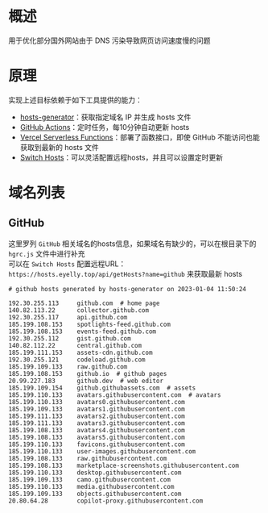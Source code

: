 
# 概述
用于优化部分国外网站由于 DNS 污染导致网页访问速度慢的问题
# 原理
实现上述目标依赖于如下工具提供的能力：
* [hosts-generator](https://github.com/eyelly-wu/hosts-generator)：获取指定域名 IP 并生成 hosts 文件
* [GitHub Actions](https://github.com/features/actions)：定时任务，每10分钟自动更新 hosts
* [Vercel Serverless Functions](https://vercel.com/docs/concepts/functions/serverless-functions)：部署了函数接口，即使 GitHub 不能访问也能获取到最新的 hosts 文件
* [Switch Hosts](https://swh.app/zh)：可以灵活配置远程hosts，并且可以设置定时更新

# 域名列表

## GitHub
这里罗列 `GitHub` 相关域名的hosts信息，如果域名有缺少的，可以在根目录下的 `hgrc.js` 文件中进行补充<br />可以在 `Switch Hosts` 配置远程URL：`https://hosts.eyelly.top/api/getHosts?name=github` 来获取最新 hosts
```text
# github hosts generated by hosts-generator on 2023-01-04 11:50:24

192.30.255.113     github.com  # home page
140.82.113.22      collector.github.com  
192.30.255.117     api.github.com  
185.199.108.153    spotlights-feed.github.com  
185.199.108.153    events-feed.github.com  
192.30.255.112     gist.github.com  
140.82.112.22      central.github.com  
185.199.111.153    assets-cdn.github.com  
192.30.255.121     codeload.github.com  
185.199.109.133    raw.github.com  
185.199.108.153    github.io  # github pages
20.99.227.183      github.dev  # web editor
185.199.109.154    github.githubassets.com  # assets
185.199.110.133    avatars.githubusercontent.com  # avatars
185.199.110.133    avatars0.githubusercontent.com  
185.199.109.133    avatars1.githubusercontent.com  
185.199.111.133    avatars2.githubusercontent.com  
185.199.111.133    avatars3.githubusercontent.com  
185.199.108.133    avatars4.githubusercontent.com  
185.199.108.133    avatars5.githubusercontent.com  
185.199.110.133    favicons.githubusercontent.com  
185.199.110.133    user-images.githubusercontent.com  
185.199.108.133    raw.githubusercontent.com  
185.199.108.133    marketplace-screenshots.githubusercontent.com  
185.199.110.133    desktop.githubusercontent.com  
185.199.109.133    camo.githubusercontent.com  
185.199.110.133    media.githubusercontent.com  
185.199.109.133    objects.githubusercontent.com  
20.80.64.28        copilot-proxy.githubusercontent.com  
```
